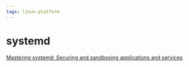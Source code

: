 ```yaml
---
tags: linux-platform
---
```

# systemd
[Mastering systemd: Securing and sandboxing applications and services](https://news.ycombinator.com/item?id=22993304)